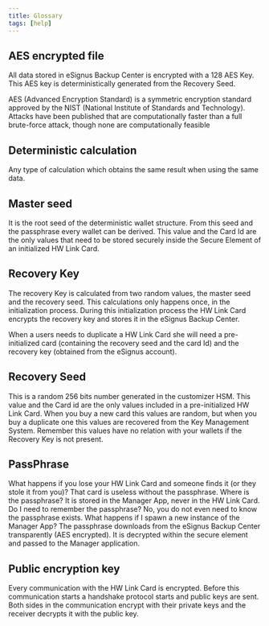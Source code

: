 ```yaml
---
title: Glossary
tags: [help]
---
```


## AES encrypted file

All data stored in eSignus Backup Center is encrypted with a 128 AES Key. This AES key is deterministically generated from the Recovery Seed.

AES (Advanced Encryption Standard) is a symmetric encryption standard approved by the NIST (National Institute of Standards and Technology). Attacks have been published that are computationally faster than a full brute-force attack, though none are computationally feasible

## Deterministic calculation

Any type of calculation which obtains the same result when using the same data.

## Master seed

It is the root seed of the deterministic wallet structure. From this seed and the passphrase every wallet can be derived. This value and the Card Id are the only values that need to be stored securely inside the Secure Element of an initialized HW Link Card.

## Recovery Key

The recovery Key is calculated from two random values, the master seed and the recovery seed. This calculations only happens once, in the initialization process. During this initialization process the HW Link Card encrypts the recovery key and stores it in the eSignus Backup Center.

When a users needs to duplicate a HW Link Card she will need a pre-initialized card (containing the recovery seed and the card Id) and the recovery key (obtained from the eSignus account).

## Recovery Seed

This is a random 256 bits number generated in the customizer HSM. This value and the Card id are the only values included in a pre-initialized HW Link Card.
When you buy a new card this values are random, but when you buy a duplicate one this values are recovered from the Key Management System. Remember this values have no relation with your wallets if the Recovery Key is not present.

## PassPhrase

What happens if you lose your HW Link Card and someone finds it (or they stole it from you)? That card is useless without the passphrase.
Where is the passphrase? It is stored in the Manager App, never in the HW Link Card.
Do I need to remember the passphrase? No, you do not even need to know the passphrase exists.
What happens if I spawn a new instance of the Manager App? The passphrase downloads from the eSignus Backup Center transparently (AES encrypted). It is decrypted within the secure element and passed to the Manager application.

## Public encryption key

Every communication with the HW Link Card is encrypted. Before this communication starts a handshake protocol starts and public keys are sent. Both sides in the communication encrypt with their private keys and the receiver decrypts it with the public key.
